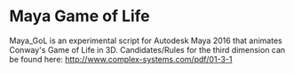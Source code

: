 Maya Game of Life
==================

Maya_GoL is an experimental script for Autodesk Maya 2016 that animates Conway's Game of Life in 3D. Candidates/Rules for the third dimension can be found here: http://www.complex-systems.com/pdf/01-3-1